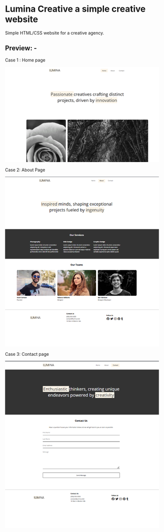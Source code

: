 # Lumina Creative a simple creative website

Simple HTML/CSS website for a creative agency.

## Preview: -

Case 1 : Home page

![alt text](<output_image/Screenshot 2025-05-25 143221.png>)

Case 2: About Page

![alt text](<output_image/Screenshot 2025-05-25 143052.png>)

Case 3: Contact page

![alt text](<output_image/Screenshot 2025-05-25 143103.png>)
